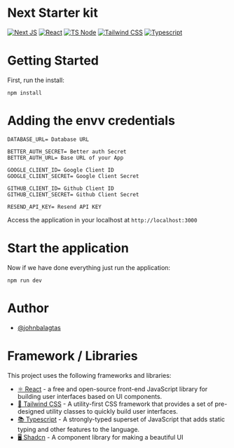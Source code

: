 # Next Starter kit
[![Next JS](https://img.shields.io/badge/Next-black?style=for-the-badge&logo=next.js&logoColor=white)]()
[![React](https://img.shields.io/badge/react-%2320232a.svg?style=for-the-badge&logo=react&logoColor=%2361DAFB)]()
[![TS Node](https://img.shields.io/badge/ts--node-3178C6?style=for-the-badge&logo=ts-node&logoColor=white)]()
[![Tailwind CSS](https://img.shields.io/badge/Tailwind_CSS-38B2AC?style=for-the-badge&logo=tailwind-css&logoColor=white)]()
[![Typescript](https://img.shields.io/badge/TypeScript-007ACC?style=for-the-badge&logo=typescript&logoColor=white)]()


# Getting Started

First, run the install:
```
npm install
```

# Adding the envv credentials

```
DATABASE_URL= Database URL
```

```
BETTER_AUTH_SECRET= Better auth Secret
BETTER_AUTH_URL= Base URL of your App
```

```
GOOGLE_CLIENT_ID= Google Client ID
GOOGLE_CLIENT_SECRET= Google Client Secret
```

```
GITHUB_CLIENT_ID= Github Client ID
GITHUB_CLIENT_SECRET= Github Client Secret
```

```
RESEND_API_KEY= Resend API KEY
```

Access the application in your localhost at `http://localhost:3000`

# Start the application

Now if we have done everything just run the application:

```
npm run dev
```


# Author
-   [@johnbalagtas](https://github.com/Johnbalagtas)


# Framework / Libraries
This project uses the following frameworks and libraries:

 - [⚛️ React](https://react.dev/) - a free and open-source front-end JavaScript library for building user interfaces based on UI components.
 - [🎨 Tailwind CSS](https://tailwindcss.com/) - A utility-first CSS framework that provides a set of pre-designed utility classes to quickly build user interfaces.
 - [📚 Typescript](https://www.typescriptlang.org/) - A strongly-typed superset of JavaScript that adds static typing and other features to the language.
 - [🖥️ Shadcn](https://ui.shadcn.com/) - A component library for making a beautiful UI





